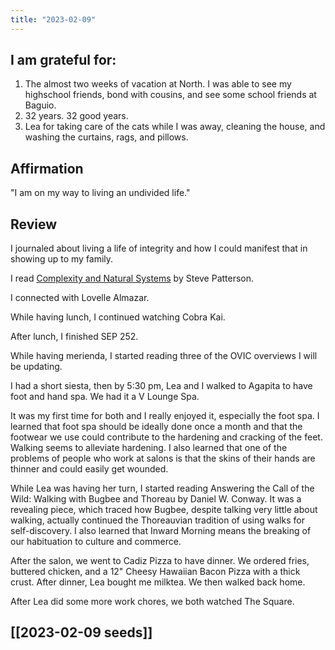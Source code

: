 ```yaml
---
title: "2023-02-09"
---
```

## I am grateful for:
1. The almost two weeks of vacation at North. I was able to see my highschool friends, bond with cousins, and see some school friends at Baguio.
2. 32 years. 32 good years.
3. Lea for taking care of the cats while I was away, cleaning the house, and washing the curtains, rags, and pillows.

## Affirmation

"I am on my way to living an undivided life."

## Review

I journaled about living a life of integrity and how I could manifest that in showing up to my family.

I read [Complexity and Natural Systems](https://stevepatterson.substack.com/p/complexity-and-natural-systems) by Steve Patterson.

I connected with Lovelle Almazar.

While having lunch, I continued watching Cobra Kai.

After lunch, I finished SEP 252.

While having merienda, I started reading three of the OVIC overviews I will be updating.

I had a short siesta, then by 5:30 pm, Lea and I walked to Agapita to have foot and hand spa. We had it a V Lounge Spa.

It was my first time for both and I really enjoyed it, especially the foot spa. I learned that foot spa should be ideally done once a month and that the footwear we use could contribute to the hardening and cracking of the feet. Walking seems to alleviate hardening. I also learned that one of the problems of people who work at salons is that the skins of their hands are thinner and could easily get wounded.

While Lea was having her turn, I started reading Answering the Call of the Wild: Walking with Bugbee and Thoreau by Daniel W. Conway. It was a revealing piece, which traced how Bugbee, despite talking very little about walking, actually continued the Thoreauvian tradition of using walks for self-discovery. I also learned that Inward Morning means the breaking of our habituation to culture and commerce.

After the salon, we went to Cadiz Pizza to have dinner. We ordered fries, buttered chicken, and a 12" Cheesy Hawaiian Bacon Pizza with a thick crust. After dinner, Lea bought me milktea. We then walked back home.

After Lea did some more work chores, we both watched The Square.

## [[2023-02-09 seeds]]
